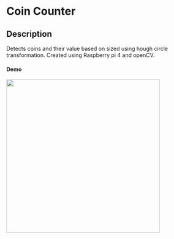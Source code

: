 # Coin Counter

## Description
Detects coins and their value based on sized using hough circle transformation. Created using Raspberry pi 4 and openCV.

#### Demo
<a href="https://youtu.be/98qFEIHRBV4
" target="_blank"><img src="https://github.com/razibsarkerleo/coin_counter/blob/fd62ea615ec080bf4e379f4a60fba8e4ce8731c8/coincounter_thumnail.jpeg" 
 width="400"  /></a>
